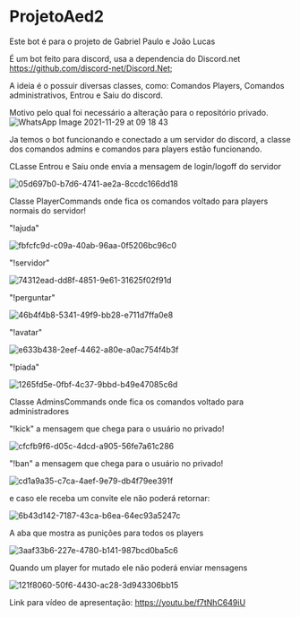 # ProjetoAed2
Este bot é para o projeto de Gabriel Paulo e João Lucas
 
É um bot feito para discord, usa a dependencia do Discord.net https://github.com/discord-net/Discord.Net;

A ideia é o possuir diversas classes, como: Comandos Players, Comandos administrativos, Entrou e Saiu do discord.

Motivo pelo qual foi necessário a alteração para o repositório privado.
![WhatsApp Image 2021-11-29 at 09 18 43](https://user-images.githubusercontent.com/82397670/143872665-f000d1d4-09fb-4af7-afbe-3922402ec595.jpeg)

Ja temos o bot funcionando e conectado a um servidor do discord, a classe dos comandos admins e comandos para players estão funcionando.

CLasse Entrou e Saiu onde envia a mensagem de login/logoff do servidor

![05d697b0-b7d6-4741-ae2a-8ccdc166dd18](https://user-images.githubusercontent.com/82397670/146433316-9f941635-0597-4ac6-984f-be7af9b6429e.jpg)


Classe PlayerCommands onde fica os comandos voltado para players normais do servidor!

"!ajuda"

![fbfcfc9d-c09a-40ab-96aa-0f5206bc96c0](https://user-images.githubusercontent.com/82397670/146433465-9e2cd06b-5d06-488d-b54f-0419d2952599.jpg)


"!servidor"

![74312ead-dd8f-4851-9e61-31625f02f91d](https://user-images.githubusercontent.com/82397670/146433475-ac650261-f87d-4334-8651-113744091f63.jpg)


"!perguntar"

![46b4f4b8-5341-49f9-bb28-e711d7ffa0e8](https://user-images.githubusercontent.com/82397670/146433517-41acd9e5-cdeb-4748-a176-1d57c2abd10f.jpg)


"!avatar"

![e633b438-2eef-4462-a80e-a0ac754f4b3f](https://user-images.githubusercontent.com/82397670/146433554-5105e4d7-c42a-4703-90d6-d27892b43372.jpg)


"!piada"

![1265fd5e-0fbf-4c37-9bbd-b49e47085c6d](https://user-images.githubusercontent.com/82397670/146433584-d173d239-4cc1-4fec-aee5-e77559435dbf.jpg)



Classe AdminsCommands onde fica os comandos voltado para administradores

"!kick" a mensagem que chega para o usuário no privado!

![cfcfb9f6-d05c-4dcd-a905-56fe7a61c286](https://user-images.githubusercontent.com/82397670/146433874-a5f89da9-d306-41ab-96e8-12bcb2c8141f.jpg)


"!ban" a mensagem que chega para o usuário no privado!

![cd1a9a35-c7ca-4aef-9e79-db4f79ee391f](https://user-images.githubusercontent.com/82397670/146433951-ba0c7839-d70a-4b41-b7db-0077ab654416.jpg)


e caso ele receba um convite ele não poderá retornar:

![6b43d142-7187-43ca-b6ea-64ec93a5247c](https://user-images.githubusercontent.com/82397670/146434064-ee3b3879-b8cb-4f9f-a7d9-9bebe72fe55e.jpg)


A aba que mostra as punições para todos os players

![3aaf33b6-227e-4780-b141-987bcd0ba5c6](https://user-images.githubusercontent.com/82397670/146434141-d6121fda-2bf1-4610-b412-f8f8dbd1c75e.jpg)


Quando um player for mutado ele não poderá enviar mensagens

![121f8060-50f6-4430-ac28-3d943306bb15](https://user-images.githubusercontent.com/82397670/146434176-c6486fc8-d1fb-46bc-8681-0e2c1fe43480.jpg)




Link para vídeo de apresentação:
https://youtu.be/f7tNhC649iU


